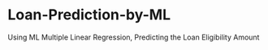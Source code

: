 # Loan-Prediction-by-ML
Using ML Multiple Linear Regression, Predicting the Loan Eligibility Amount
